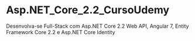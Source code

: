 # Asp.NET_Core_2.2_CursoUdemy
Desenvolva-se Full-Stack com Asp.NET Core 2.2 Web API, Angular 7, Entity Framework Core 2.2 e Asp.NET Core Identity
